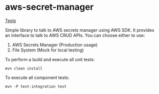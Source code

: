 # aws-secret-manager
[Tests](https://github.com/actions/anarwal/aws-secret-manager/workflows/.github/workflows/ci.yml/badge.svg)

Simple library to talk to AWS secrets manager using AWS SDK. It provides an interface to talk to AWS CRUD APIs. 
You can choose either to use:
 1. AWS Secrets Manager (Production usage)
 2. File System (Mock for local testing)

To perform a build and execute all unit tests:
```
mvn clean install
```

To execute all component tests:
```
mvn -P test-integration test
```

